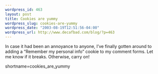 ```yaml
--- 
wordpress_id: 463
layout: post
title: Cookies are yummy
wordpress_slug: cookies-are-yummy
wordpress_date: "2003-08-19T12:51:56-04:00"
wordpress_url: http://www.decafbad.com/blog/?p=463
---
```

<p>In case it had been an annoyance to anyone, I&#8217;ve finally gotten around to adding a &#8220;Remember my personal info&#8221; cookie to my comment forms.  Let me know if it breaks.  Otherwise, carry on!</p>
<!--more-->
shortname=cookies_are_yummy
